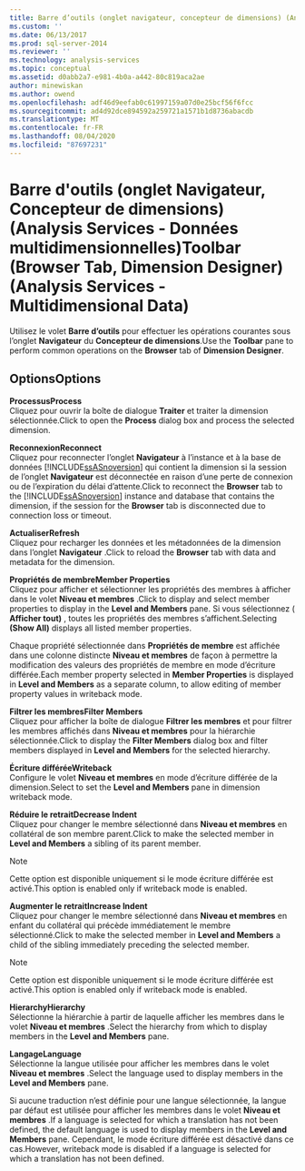 ```yaml
---
title: Barre d’outils (onglet navigateur, concepteur de dimensions) (Analysis Services-données multidimensionnelles) | Microsoft Docs
ms.custom: ''
ms.date: 06/13/2017
ms.prod: sql-server-2014
ms.reviewer: ''
ms.technology: analysis-services
ms.topic: conceptual
ms.assetid: d0abb2a7-e981-4b0a-a442-80c819aca2ae
author: minewiskan
ms.author: owend
ms.openlocfilehash: adf46d9eefab0c61997159a07d0e25bcf56f6fcc
ms.sourcegitcommit: ad4d92dce894592a259721a1571b1d8736abacdb
ms.translationtype: MT
ms.contentlocale: fr-FR
ms.lasthandoff: 08/04/2020
ms.locfileid: "87697231"
---
```

# <a name="toolbar-browser-tab-dimension-designer-analysis-services---multidimensional-data"></a><span data-ttu-id="83c72-102">Barre d'outils (onglet Navigateur, Concepteur de dimensions) (Analysis Services - Données multidimensionnelles)</span><span class="sxs-lookup"><span data-stu-id="83c72-102">Toolbar (Browser Tab, Dimension Designer) (Analysis Services - Multidimensional Data)</span></span>
  <span data-ttu-id="83c72-103">Utilisez le volet **Barre d’outils** pour effectuer les opérations courantes sous l’onglet **Navigateur** du **Concepteur de dimensions**.</span><span class="sxs-lookup"><span data-stu-id="83c72-103">Use the **Toolbar** pane to perform common operations on the **Browser** tab of **Dimension Designer**.</span></span>  
  
## <a name="options"></a><span data-ttu-id="83c72-104">Options</span><span class="sxs-lookup"><span data-stu-id="83c72-104">Options</span></span>  
 <span data-ttu-id="83c72-105">**Processus**</span><span class="sxs-lookup"><span data-stu-id="83c72-105">**Process**</span></span>  
 <span data-ttu-id="83c72-106">Cliquez pour ouvrir la boîte de dialogue **Traiter** et traiter la dimension sélectionnée.</span><span class="sxs-lookup"><span data-stu-id="83c72-106">Click to open the **Process** dialog box and process the selected dimension.</span></span>  
  
 <span data-ttu-id="83c72-107">**Reconnexion**</span><span class="sxs-lookup"><span data-stu-id="83c72-107">**Reconnect**</span></span>  
 <span data-ttu-id="83c72-108">Cliquez pour reconnecter l’onglet **Navigateur** à l’instance et à la base de données [!INCLUDE[ssASnoversion](../includes/ssasnoversion-md.md)] qui contient la dimension si la session de l’onglet **Navigateur** est déconnectée en raison d’une perte de connexion ou de l’expiration du délai d’attente.</span><span class="sxs-lookup"><span data-stu-id="83c72-108">Click to reconnect the **Browser** tab to the [!INCLUDE[ssASnoversion](../includes/ssasnoversion-md.md)] instance and database that contains the dimension, if the session for the **Browser** tab is disconnected due to connection loss or timeout.</span></span>  
  
 <span data-ttu-id="83c72-109">**Actualiser**</span><span class="sxs-lookup"><span data-stu-id="83c72-109">**Refresh**</span></span>  
 <span data-ttu-id="83c72-110">Cliquez pour recharger les données et les métadonnées de la dimension dans l’onglet **Navigateur** .</span><span class="sxs-lookup"><span data-stu-id="83c72-110">Click to reload the **Browser** tab with data and metadata for the dimension.</span></span>  
  
 <span data-ttu-id="83c72-111">**Propriétés de membre**</span><span class="sxs-lookup"><span data-stu-id="83c72-111">**Member Properties**</span></span>  
 <span data-ttu-id="83c72-112">Cliquez pour afficher et sélectionner les propriétés des membres à afficher dans le volet **Niveau et membres** .</span><span class="sxs-lookup"><span data-stu-id="83c72-112">Click to display and select member properties to display in the **Level and Members** pane.</span></span> <span data-ttu-id="83c72-113">Si vous sélectionnez ( **Afficher tout)** , toutes les propriétés des membres s’affichent.</span><span class="sxs-lookup"><span data-stu-id="83c72-113">Selecting **(Show All)** displays all listed member properties.</span></span>  
  
 <span data-ttu-id="83c72-114">Chaque propriété sélectionnée dans **Propriétés de membre** est affichée dans une colonne distincte **Niveau et membres** de façon à permettre la modification des valeurs des propriétés de membre en mode d’écriture différée.</span><span class="sxs-lookup"><span data-stu-id="83c72-114">Each member property selected in **Member Properties** is displayed in **Level and Members** as a separate column, to allow editing of member property values in writeback mode.</span></span>  
  
 <span data-ttu-id="83c72-115">**Filtrer les membres**</span><span class="sxs-lookup"><span data-stu-id="83c72-115">**Filter Members**</span></span>  
 <span data-ttu-id="83c72-116">Cliquez pour afficher la boîte de dialogue **Filtrer les membres** et pour filtrer les membres affichés dans **Niveau et membres** pour la hiérarchie sélectionnée.</span><span class="sxs-lookup"><span data-stu-id="83c72-116">Click to display the **Filter Members** dialog box and filter members displayed in **Level and Members** for the selected hierarchy.</span></span>  
  
 <span data-ttu-id="83c72-117">**Écriture différée**</span><span class="sxs-lookup"><span data-stu-id="83c72-117">**Writeback**</span></span>  
 <span data-ttu-id="83c72-118">Configure le volet **Niveau et membres** en mode d’écriture différée de la dimension.</span><span class="sxs-lookup"><span data-stu-id="83c72-118">Select to set the **Level and Members** pane in dimension writeback mode.</span></span>  
  
 <span data-ttu-id="83c72-119">**Réduire le retrait**</span><span class="sxs-lookup"><span data-stu-id="83c72-119">**Decrease Indent**</span></span>  
 <span data-ttu-id="83c72-120">Cliquez pour changer le membre sélectionné dans **Niveau et membres** en collatéral de son membre parent.</span><span class="sxs-lookup"><span data-stu-id="83c72-120">Click to make the selected member in **Level and Members** a sibling of its parent member.</span></span>  
  
> [!NOTE]  
>  <span data-ttu-id="83c72-121">Cette option est disponible uniquement si le mode écriture différée est activé.</span><span class="sxs-lookup"><span data-stu-id="83c72-121">This option is enabled only if writeback mode is enabled.</span></span>  
  
 <span data-ttu-id="83c72-122">**Augmenter le retrait**</span><span class="sxs-lookup"><span data-stu-id="83c72-122">**Increase Indent**</span></span>  
 <span data-ttu-id="83c72-123">Cliquez pour changer le membre sélectionné dans **Niveau et membres** en enfant du collatéral qui précède immédiatement le membre sélectionné.</span><span class="sxs-lookup"><span data-stu-id="83c72-123">Click to make the selected member in **Level and Members** a child of the sibling immediately preceding the selected member.</span></span>  
  
> [!NOTE]  
>  <span data-ttu-id="83c72-124">Cette option est disponible uniquement si le mode écriture différée est activé.</span><span class="sxs-lookup"><span data-stu-id="83c72-124">This option is enabled only if writeback mode is enabled.</span></span>  
  
 <span data-ttu-id="83c72-125">**Hierarchy**</span><span class="sxs-lookup"><span data-stu-id="83c72-125">**Hierarchy**</span></span>  
 <span data-ttu-id="83c72-126">Sélectionne la hiérarchie à partir de laquelle afficher les membres dans le volet **Niveau et membres** .</span><span class="sxs-lookup"><span data-stu-id="83c72-126">Select the hierarchy from which to display members in the **Level and Members** pane.</span></span>  
  
 <span data-ttu-id="83c72-127">**Langage**</span><span class="sxs-lookup"><span data-stu-id="83c72-127">**Language**</span></span>  
 <span data-ttu-id="83c72-128">Sélectionne la langue utilisée pour afficher les membres dans le volet **Niveau et membres** .</span><span class="sxs-lookup"><span data-stu-id="83c72-128">Select the language used to display members in the **Level and Members** pane.</span></span>  
  
 <span data-ttu-id="83c72-129">Si aucune traduction n’est définie pour une langue sélectionnée, la langue par défaut est utilisée pour afficher les membres dans le volet **Niveau et membres** .</span><span class="sxs-lookup"><span data-stu-id="83c72-129">If a language is selected for which a translation has not been defined, the default language is used to display members in the **Level and Members** pane.</span></span> <span data-ttu-id="83c72-130">Cependant, le mode écriture différée est désactivé dans ce cas.</span><span class="sxs-lookup"><span data-stu-id="83c72-130">However, writeback mode is disabled if a language is selected for which a translation has not been defined.</span></span>  
  
  
